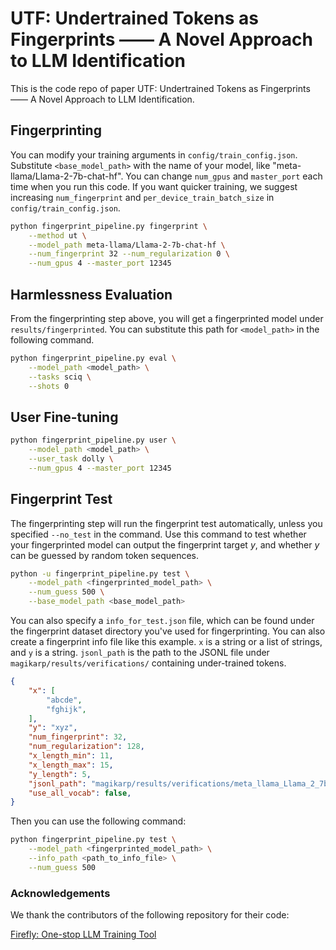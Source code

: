 # UTF: Undertrained Tokens as Fingerprints —— A Novel Approach to LLM Identification

This is the code repo of paper UTF: Undertrained Tokens as Fingerprints —— A Novel Approach to LLM Identification.

## Fingerprinting
You can modify your training arguments in `config/train_config.json`. Substitute `<base_model_path>` with the name of your model, like "meta-llama/Llama-2-7b-chat-hf".
You can change `num_gpus` and `master_port` each time when you run this code. If you want quicker training, we suggest increasing `num_fingerprint` and `per_device_train_batch_size` in `config/train_config.json`.

``` bash
python fingerprint_pipeline.py fingerprint \
    --method ut \
    --model_path meta-llama/Llama-2-7b-chat-hf \
    --num_fingerprint 32 --num_regularization 0 \
    --num_gpus 4 --master_port 12345
```

## Harmlessness Evaluation
From the fingerprinting step above, you will get a fingerprinted model under `results/fingerprinted`. You can substitute this path for `<model_path>` in the following command.

```bash
python fingerprint_pipeline.py eval \
    --model_path <model_path> \
    --tasks sciq \
    --shots 0
```


## User Fine-tuning
``` bash
python fingerprint_pipeline.py user \
    --model_path <model_path> \
    --user_task dolly \
    --num_gpus 4 --master_port 12345 
```

## Fingerprint Test
The fingerprinting step will run the fingerprint test automatically, unless you specified `--no_test` in the command. Use this command to test whether your fingerprinted model can output the fingerprint target $y$, and whether $y$ can be guessed by random token sequences.

``` bash
python -u fingerprint_pipeline.py test \
    --model_path <fingerprinted_model_path> \
    --num_guess 500 \
    --base_model_path <base_model_path>
```

You can also specify a `info_for_test.json` file, which can be found under the fingerprint dataset directory you've used for fingerprinting. You can also create a fingerprint info file like this example. `x` is a string or a list of strings, and `y` is a string. `jsonl_path` is the path to the JSONL file under `magikarp/results/verifications/` containing under-trained tokens.

``` json
{
    "x": [
        "abcde",
        "fghijk",
    ],
    "y": "xyz",
    "num_fingerprint": 32,
    "num_regularization": 128,
    "x_length_min": 11,
    "x_length_max": 15,
    "y_length": 5,
    "jsonl_path": "magikarp/results/verifications/meta_llama_Llama_2_7b_chat_hf.jsonl",
    "use_all_vocab": false,
}
```

Then you can use the following command:
``` bash
python fingerprint_pipeline.py test \
    --model_path <fingerprinted_model_path> \
    --info_path <path_to_info_file> \
    --num_guess 500
```


### Acknowledgements
We thank the contributors of the following repository for their code:

[Firefly: One-stop LLM Training Tool](https://github.com/yangjianxin1/Firefly)
